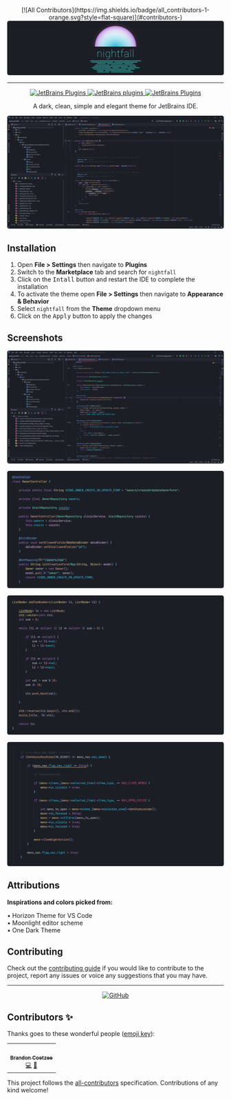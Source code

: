 <p align="center">
<!-- ALL-CONTRIBUTORS-BADGE:START - Do not remove or modify this section -->
[![All Contributors](https://img.shields.io/badge/all_contributors-1-orange.svg?style=flat-square)](#contributors-)
<!-- ALL-CONTRIBUTORS-BADGE:END -->
  <a href="https://github.com/brandii-co/jetbrains-nightfall-theme">
    <img alt="nightfall banner" src="https://raw.githubusercontent.com/brandii-co/brandii-co/main/temp/banner-rounded.png">
  </a>
</p>

---

<p align="center">
  <!-- release -->
  <a href="https://plugins.jetbrains.com/plugin/16142-nightfall-theme">
    <img alt="JetBrains Plugins" src="https://img.shields.io/jetbrains/plugin/v/16142?colorA=232530&label=release&colorB=26BBD9&style=flat">
  </a>
  <!-- downloads -->
  <a href="https://plugins.jetbrains.com/plugin/16142-nightfall-theme">
    <img alt="JetBrains plugins" src="https://img.shields.io/jetbrains/plugin/d/16142?colorA=232530&colorB=26BBD9&style=flat">
  </a>
  <!-- Rating -->
  <a href="https://plugins.jetbrains.com/plugin/16142-nightfall-theme">
    <img alt="JetBrains Plugins" src="https://img.shields.io/static/v1?label=rating&message=4.7/5&colorA=232530&colorB=26BBD9&style=flat">
  </a>
</p>

<p align="center">A dark, clean, simple and elegant theme for JetBrains IDE.</p>

<p align="center">
  <img alt="preview" src="https://raw.githubusercontent.com/brandii-co/brandii-co/main/res/nightfall-assets/preview_4_r.png">
</p>

## Installation

1. Open **File > Settings** then navigate to **Plugins**
2. Switch to the **Marketplace** tab and search for `nightfall`
3. Click on the <kbd>Intall</kbd> button and restart the IDE to complete the installation
4. To activate the theme open **File > Settings** then navigate to **Appearance & Behavior**
5. Select `nightfall` from the **Theme** dropdown menu
6. Click on the <kbd>Apply</kbd> button to apply the changes

## Screenshots

<p align="center">
  <img alt="preview" src="https://raw.githubusercontent.com/brandii-co/brandii-co/main/res/nightfall-assets/preview_5_r.png">
</p>

<p align="center">
  <img alt="preview" src="https://raw.githubusercontent.com/brandii-co/brandii-co/main/res/nightfall-assets/syntax_preview_1.png">
</p>
<p align="center">
  <img alt="preview" src="https://raw.githubusercontent.com/brandii-co/brandii-co/main/res/nightfall-assets/syntax_preview_3.png">
</p>

<p align="center">
  <img alt="preview" src="https://raw.githubusercontent.com/brandii-co/brandii-co/main/res/nightfall-assets/syntax_preview_5.png">
</p>

## Attributions

**Inspirations and colors picked from:**

• Horizon Theme for VS Code <br>
• Moonlight editor scheme <br>
• One Dark Theme

## Contributing

Check out the [contributing guide](https://github.com/brandii-co/jetbrains-nightfall-theme/blob/main/CONTRIBUTING.md) if you would like to
contribute to the project, report any issues or voice any suggestions that you may have.

---

<p align="center">
  <!-- license -->
  <a href="https://github.com/brandii-co/jetbrains-nightfall-theme/blob/main/LICENSE">
   <img alt="GitHub" src="https://img.shields.io/github/license/brandii-co/jetbrains-nightfall-theme?colorA=232530&colorB=26BBD9">
  </a>
</p>

## Contributors ✨

Thanks goes to these wonderful people ([emoji key](https://allcontributors.org/docs/en/emoji-key)):

<!-- ALL-CONTRIBUTORS-LIST:START - Do not remove or modify this section -->
<!-- prettier-ignore-start -->
<!-- markdownlint-disable -->
<table>
  <tr>
    <td align="center"><a href="https://github.com/brandii-co"><img src="https://avatars.githubusercontent.com/u/74169522?v=4?s=100" width="100px;" alt=""/><br /><sub><b>Brandon Coetzee</b></sub></a><br /><a href="https://github.com/brandii-co/jetbrains-nightfall-theme/commits?author=brandii-co" title="Code">💻</a> <a href="https://github.com/brandii-co/jetbrains-nightfall-theme/issues?q=author%3Abrandii-co" title="Bug reports">🐛</a></td>
  </tr>
</table>

<!-- markdownlint-restore -->
<!-- prettier-ignore-end -->

<!-- ALL-CONTRIBUTORS-LIST:END -->

This project follows the [all-contributors](https://github.com/all-contributors/all-contributors) specification. Contributions of any kind welcome!